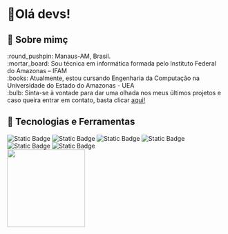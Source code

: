 # 👋Olá devs!
## :woman: Sobre mimç
<p>:round_pushpin: Manaus-AM, Brasil. <br/>
:mortar_board: Sou técnica em informática formada pelo Instituto Federal do Amazonas – IFAM<br/>
:books: Atualmente, estou cursando Engenharia da Computação na Universidade do Estado do Amazonas - UEA<br/>
:bulb: Sinta-se à vontade para dar uma olhada nos meus últimos projetos e caso queira entrar em contato, basta clicar <a href="">aqui!</a></p>

## :wrench: Tecnologias e Ferramentas
<div>
<img alt="Static Badge" src="https://img.shields.io/badge/mysql-blue?style=for-the-badge&logo=python&logoColor=%23FFFFFF&labelColor=blue">
<img alt="Static Badge" src="https://img.shields.io/badge/sqlite-orange?style=for-the-badge&logo=sqlite&logoColor=%23FFFFFF&labelColor=orange">
<img alt="Static Badge" src="https://img.shields.io/badge/python-yellow?style=for-the-badge&logo=python&logoColor=%23FFFFFF&labelColor=yellow">
<img alt="Static Badge" src="https://img.shields.io/badge/java-%23E20702?style=for-the-badge&logoColor=%23FFFFFF&labelColor=%23E20702">
<img alt="Static Badge" src="https://img.shields.io/badge/illustrator-FF4A00?style=for-the-badge&logo=adobeillustrator&logoColor=%23FFFFFF&labelColor=FF4A00">
<img alt="Static Badge" src="https://img.shields.io/badge/photoshop-%2303658C?style=for-the-badge&logo=adobephotoshop&logoColor=%23FFFFFF&labelColor=%2303658C">





  
</div>
<div>
<a href="https://github.com/grzlrlph06">
<img loading="lazy" height="180em" src="https://github-readme-stats.vercel.app/api/top-langs/?username=grzlrlph06&layout=compact&langs_count=7&theme=tokyonight"/>
</div>

